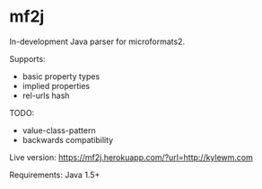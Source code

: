 # mf2j

In-development Java parser for microformats2.

Supports: 
- basic property types
- implied properties
- rel-urls hash

TODO:
- value-class-pattern
- backwards compatibility

Live version: https://mf2j.herokuapp.com/?url=http://kylewm.com

Requirements: Java 1.5+
